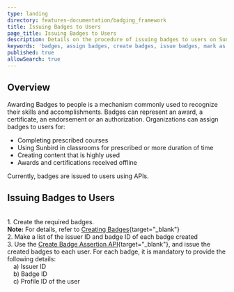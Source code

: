 ```yaml
---
type: landing
directory: features-documentation/badging_framework
title: Issuing Badges to Users
page_title: Issuing Badges to Users
description: Details on the procedure of issuing badges to users on Sunbird
keywords: 'badges, assign badges, create badges, issue badges, mark as recommneded, mark as popular, mark as official'
published: true
allowSearch: true
---
```


## Overview
Awarding Badges to people is a mechanism commonly used to recognize their skills and accomplishments. Badges can represent an award, a certificate, an endorsement or an authorization.
Organizations can assign badges to users for:
- Completing prescribed courses 
- Using Sunbird in classrooms for prescribed or more duration of time
- Creating content that is highly used
- Awards and certifications received offline

Currently, badges are issued to users using APIs.

## Issuing Badges to Users
<br>1. Create the required badges. <br> **Note:** For details, refer to [Creating Badges](features-documentation/badging_framework/creating_badges/){target="_blank"} <br>2. Make a list of the issuer ID and badge ID of each badge created <br>3. Use the [Create Badge Assertion API](http://www.sunbird.org/apis/badgingframeworkapi/#operation/BadgeAssertionCreatePost){target="_blank"}, and issue the created badges to each user. For each badge, it is mandatory to provide the following details: <br>&emsp;a) Issuer ID <br>&emsp;b) Badge ID <br>&emsp;c) Profile ID of the user
